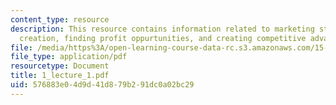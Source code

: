 ```yaml
---
content_type: resource
description: This resource contains information related to marketing strategy, value
  creation, finding profit oppurtunities, and creating competitive advantage.
file: /media/https%3A/open-learning-course-data-rc.s3.amazonaws.com/15-834-marketing-strategy-spring-2003/576883e04d9d41d879b291dc0a02bc29_1_lecture_1.pdf
file_type: application/pdf
resourcetype: Document
title: 1_lecture_1.pdf
uid: 576883e0-4d9d-41d8-79b2-91dc0a02bc29
---
```

